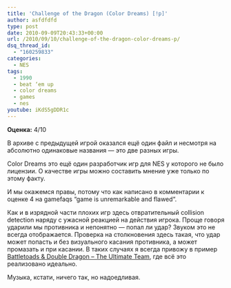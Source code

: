 ```yaml
---
title: 'Challenge of the Dragon (Color Dreams) [!p]'
author: asfdfdfd
type: post
date: 2010-09-09T20:43:33+00:00
url: /2010/09/10/challenge-of-the-dragon-color-dreams-p/
dsq_thread_id:
  - "160259833"
categories:
  - NES
tags:
  - 1990
  - beat ‘em up
  - color dreams
  - games
  - nes
youtube: iKdS5gDDR1c
---
```

**Оценка:** 4/10

В архиве с предыдущей игрой оказался ещё один файл и несмотря на абсолютно одинаковые названия — это две разных игры.

Color Dreams это ещё один разработчик игр для NES у которого не было лицензии. О качестве игры можно составить мнение уже только по этому факту.

И мы окажемся правы, потому что как написано в комментарии к оценке 4 на gamefaqs “game is unremarkable and flawed“.

Как и в изрядной части плохих игр здесь отвратительный collision detection наряду с ужасной реакцией на действия игрока. Проще говоря ударили мы противника и непонятно — попал ли удар? Звуком это не всегда отображается. Проверка на столкновения здесь такая, что удар может попасть и без визуального касания противника, а может промазать и при касании. В таких случаях я всегда привожу в пример [Battletoads & Double Dragon – The Ultimate Team][1], где всё это реализовано идеально.

Музыка, кстати, ничего так, но надоедливая.

 [1]: /2010/01/09/battletoads-double-dragon-the-ultimate-team-u/
